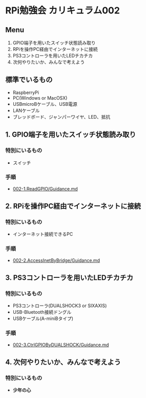 # RPi勉強会 カリキュラム002
## Menu
1. GPIO端子を用いたスイッチ状態読み取り
2. RPiを操作PC経由でインターネットに接続
3. PS3コントローラを用いたLEDチカチカ
4. 次何やりたいか、みんなで考えよう

## 標準でいるもの
* RaspberryPi
* PC(Windows or MacOSX)
* USBmicroBケーブル、USB電源
* LANケーブル
* ブレッドボード、ジャンパーワイヤ、LED、抵抗

## 1. GPIO端子を用いたスイッチ状態読み取り
### 特別にいるもの
* スイッチ  

### 手順  
* [002-1.ReadGPIO/Guidance.md](https://github.com/IsaoNakamura/StudyRPi/Doc/StudyMenu/002-1.ReadGPIO/Guidance.md)

## 2. RPiを操作PC経由でインターネットに接続
### 特別にいるもの
* インターネット接続できるPC  

### 手順  
* [002-2.AccessInetByBridge/Guidance.md](https://github.com/IsaoNakamura/StudyRPi/Doc/StudyMenu/002-2.AccessInetByBridge/Guidance.md)

## 3. PS3コントローラを用いたLEDチカチカ
### 特別にいるもの
* PS3コントローラ(DUALSHOCK3 or SIXAXIS)
* USB-Bluetooth接続ドングル
* USBケーブル(A-miniBタイプ)

### 手順  
* [002-3.CtrlGPIOByDUALSHOCK/Guidance.md](https://github.com/IsaoNakamura/StudyRPi/Doc/StudyMenu/002-3.CtrlGPIOByDUALSHOCK/Guidance.md)

## 4. 次何やりたいか、みんなで考えよう
### 特別にいるもの
* __少年の心__
